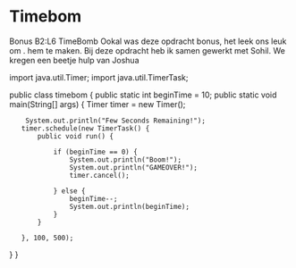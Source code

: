 # Timebom

Bonus B2:L6 TimeBomb 
Ookal was deze opdracht bonus, het leek ons leuk om . hem te maken.
Bij deze opdracht heb ik samen gewerkt met Sohil. We kregen een beetje hulp van Joshua



import java.util.Timer;
import java.util.TimerTask;

public class timebom {
   public static int beginTime = 10;
   public static void main(String[] args) {
       Timer timer = new Timer();

        System.out.println("Few Seconds Remaining!");
       timer.schedule(new TimerTask() {
           public void run() {

               if (beginTime == 0) {
                   System.out.println("Boom!");
                   System.out.println("GAMEOVER!");
                   timer.cancel();

               } else {
                   beginTime--;
                   System.out.println(beginTime);
               }
           }

       }, 100, 500);
   }
}
